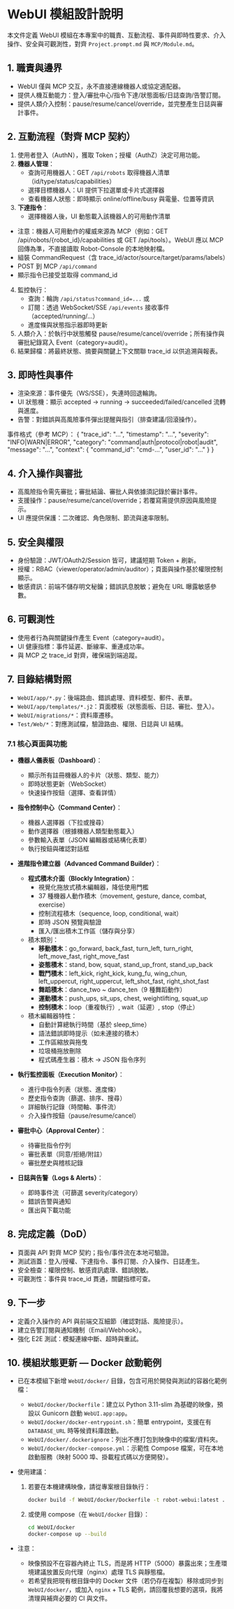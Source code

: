 # WebUI 模組設計說明

本文件定義 WebUI 模組在本專案中的職責、互動流程、事件與即時性要求、介入操作、安全與可觀測性，對齊 `Project.prompt.md` 與 `MCP/Module.md`。

## 1. 職責與邊界
- WebUI 僅與 MCP 交互，永不直接連線機器人或協定適配器。
- 提供人機互動能力：登入/審批中心/指令下達/狀態面板/日誌查詢/告警訂閱。
- 提供人類介入控制：pause/resume/cancel/override，並完整產生日誌與審計事件。

## 2. 互動流程（對齊 MCP 契約）
1) 使用者登入（AuthN），獲取 Token；授權（AuthZ）決定可用功能。
2) **機器人管理**：
   - 查詢可用機器人：GET `/api/robots` 取得機器人清單（id/type/status/capabilities）
   - 選擇目標機器人：UI 提供下拉選單或卡片式選擇器
   - 查看機器人狀態：即時顯示 online/offline/busy 與電量、位置等資訊
3) **下達指令**：
   - 選擇機器人後，UI 動態載入該機器人的可用動作清單
  - 注意：機器人可用動作的權威來源為 MCP（例如：GET /api/robots/{robot_id}/capabilities 或 GET /api/tools）。WebUI 應以 MCP 回傳為準，不直接讀取 Robot-Console 的本地映射檔。
   - 組裝 CommandRequest（含 trace_id/actor/source/target/params/labels）
   - POST 到 MCP `/api/command`
   - 顯示指令已接受並取得 command_id
4) 監控執行：
   - 查詢：輪詢 `/api/status?command_id=...` 或
   - 訂閱：透過 WebSocket/SSE `/api/events` 接收事件（accepted/running/...）
   - 進度條與狀態指示器即時更新
5) 人類介入：於執行中狀態觸發 pause/resume/cancel/override；所有操作與審批紀錄寫入 Event（category=audit）。
6) 結果歸檔：將最終狀態、摘要與關鍵上下文關聯 trace_id 以供追溯與報表。

## 3. 即時性與事件
- 渲染來源：事件優先（WS/SSE），失連時回退輪詢。
- UI 狀態機：顯示 accepted → running → succeeded/failed/cancelled 流轉與進度。
- 告警：對錯誤與高風險事件彈出提醒與指引（排查建議/回滾操作）。

事件格式（參考 MCP）：
{
	"trace_id": "...",
	"timestamp": "...",
	"severity": "INFO|WARN|ERROR",
	"category": "command|auth|protocol|robot|audit",
	"message": "...",
	"context": { "command_id": "cmd-...", "user_id": "..." }
}

## 4. 介入操作與審批
- 高風險指令需先審批；審批結論、審批人與依據須記錄於審計事件。
- 支援操作：pause/resume/cancel/override；若覆寫需提供原因與風險提示。
- UI 應提供保護：二次確認、角色限制、節流與速率限制。

## 5. 安全與權限
- 身份驗證：JWT/OAuth2/Session 皆可，建議短期 Token + 刷新。
- 授權：RBAC（viewer/operator/admin/auditor）；頁面與操作基於權限控制顯示。
- 敏感資訊：前端不儲存明文秘鑰；錯誤訊息脫敏；避免在 URL 曝露敏感參數。

## 6. 可觀測性
- 使用者行為與關鍵操作產生 Event（category=audit）。
- UI 健康指標：事件延遲、斷線率、重連成功率。
- 與 MCP 之 trace_id 對齊，確保端到端追蹤。

## 7. 目錄結構對照
- `WebUI/app/*.py`：後端路由、錯誤處理、資料模型、郵件、表單。
- `WebUI/app/templates/*.j2`：頁面模板（狀態面板、日誌、審批、登入）。
- `WebUI/migrations/*`：資料庫遷移。
- `Test/Web/*`：對應測試檔，驗證路由、權限、日誌與 UI 結構。

### 7.1 核心頁面與功能
- **機器人儀表板（Dashboard）**：
  - 顯示所有註冊機器人的卡片（狀態、類型、能力）
  - 即時狀態更新（WebSocket）
  - 快速操作按鈕（選擇、查看詳情）
  
- **指令控制中心（Command Center）**：
  - 機器人選擇器（下拉或搜尋）
  - 動作選擇器（根據機器人類型動態載入）
  - 參數輸入表單（JSON 編輯器或結構化表單）
  - 執行按鈕與確認對話框
  
- **進階指令建立器（Advanced Command Builder）**：
  - **程式積木介面（Blockly Integration）**：
    - 視覺化拖放式積木編輯器，降低使用門檻
    - 37 種機器人動作積木（movement, gesture, dance, combat, exercise）
    - 控制流程積木（sequence, loop, conditional, wait）
    - 即時 JSON 預覽與驗證
    - 匯入/匯出積木工作區（儲存與分享）
  - 積木類別：
    - **移動積木**：go_forward, back_fast, turn_left, turn_right, left_move_fast, right_move_fast
    - **姿態積木**：stand, bow, squat, stand_up_front, stand_up_back
    - **戰鬥積木**：left_kick, right_kick, kung_fu, wing_chun, left_uppercut, right_uppercut, left_shot_fast, right_shot_fast
    - **舞蹈積木**：dance_two ~ dance_ten（9 種舞蹈動作）
    - **運動積木**：push_ups, sit_ups, chest, weightlifting, squat_up
    - **控制積木**：loop（重複執行）, wait（延遲）, stop（停止）
  - 積木編輯器特性：
    - 自動計算總執行時間（基於 sleep_time）
    - 語法錯誤即時提示（如未連接的積木）
    - 工作區縮放與拖曳
    - 垃圾桶拖放刪除
    - 程式碼產生器：積木 → JSON 指令序列
  
- **執行監控面板（Execution Monitor）**：
  - 進行中指令列表（狀態、進度條）
  - 歷史指令查詢（篩選、排序、搜尋）
  - 詳細執行記錄（時間軸、事件流）
  - 介入操作按鈕（pause/resume/cancel）
  
- **審批中心（Approval Center）**：
  - 待審批指令佇列
  - 審批表單（同意/拒絕/附註）
  - 審批歷史與稽核記錄
  
- **日誌與告警（Logs & Alerts）**：
  - 即時事件流（可篩選 severity/category）
  - 錯誤告警與通知
  - 匯出與下載功能

## 8. 完成定義（DoD）
- 頁面與 API 對齊 MCP 契約；指令/事件流在本地可驗證。
- 測試涵蓋：登入/授權、下達指令、事件訂閱、介入操作、日誌產生。
- 安全檢查：權限控制、敏感資訊處理、錯誤脫敏。
- 可觀測性：事件與 trace_id 貫通，關鍵指標可查。

## 9. 下一步
- 定義介入操作的 API 與前端交互細節（確認對話、風險提示）。
- 建立告警訂閱與通知機制（Email/Webhook）。
- 強化 E2E 測試：模擬連線中斷、超時與重試。

## 10. 模組狀態更新 — Docker 啟動範例

- 已在本模組下新增 `WebUI/docker/` 目錄，包含可用於開發與測試的容器化範例檔：
  - `WebUI/docker/Dockerfile`：建立以 Python 3.11-slim 為基礎的映像，預設以 Gunicorn 啟動 `WebUI.app:app`。
  - `WebUI/docker/docker-entrypoint.sh`：簡單 entrypoint，支援在有 `DATABASE_URL` 時等候資料庫啟動。
  - `WebUI/docker/.dockerignore`：列出不應打包到映像中的檔案/資料夾。
  - `WebUI/docker/docker-compose.yml`：示範性 Compose 檔案，可在本地啟動服務（映射 5000 埠、掛載程式碼以方便開發）。

- 使用建議：
  1. 若要在本機建構映像，請從專案根目錄執行：

     ```bash
     docker build -f WebUI/docker/Dockerfile -t robot-webui:latest .
     ```

  2. 或使用 compose（在 `WebUI/docker` 目錄）：

     ```bash
     cd WebUI/docker
     docker-compose up --build
     ```

- 注意：
  - 映像預設不在容器內終止 TLS，而是將 HTTP（5000）暴露出來；生產環境建議放置反向代理（nginx）處理 TLS 與靜態檔。 
  - 若希望我把現有根目錄中的 Docker 文件（若仍存在複製）移除或同步到 `WebUI/docker/`，或加入 `nginx` + TLS 範例，請回覆我想要的選項，我將清理與補齊必要的 CI 與文件。

